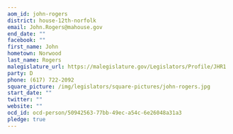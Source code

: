```yaml
---
aom_id: john-rogers
district: house-12th-norfolk
email: John.Rogers@mahouse.gov
end_date: ""
facebook: ""
first_name: John
hometown: Norwood
last_name: Rogers
malegislature_url: https://malegislature.gov/Legislators/Profile/JHR1
party: D
phone: (617) 722-2092
square_picture: /img/legislators/square-pictures/john-rogers.jpg
start_date: ""
twitter: ""
website: ""
ocd_id: ocd-person/50942563-77bb-49ec-a54c-6e26048a31a3
pledge: true
---
```


